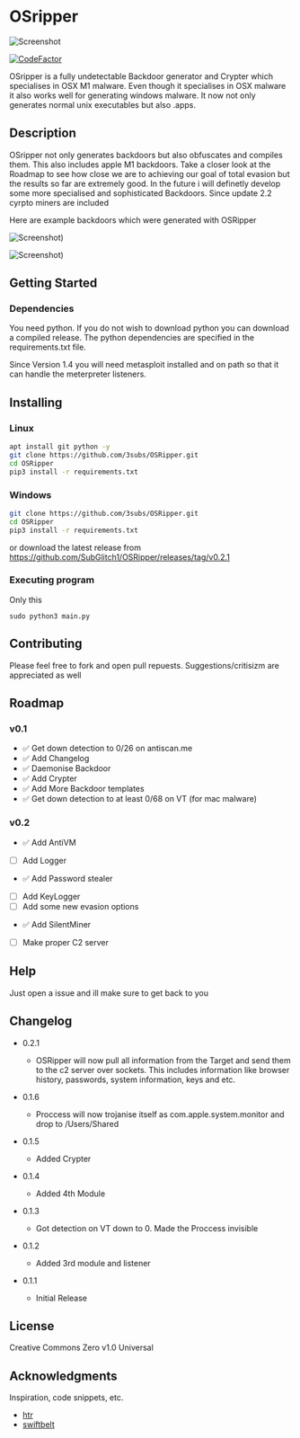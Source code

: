 # OSripper
![Screenshot](img/screenshot.png)

[![CodeFactor](https://www.codefactor.io/repository/github/subglitch1/osripper/badge)](https://www.codefactor.io/repository/github/subglitch1/osripper/)

OSripper is a fully undetectable Backdoor generator and Crypter which specialises in OSX M1 malware. Even though it specialises in OSX malware it also works well for generating windows malware. It now not only generates normal unix executables but also .apps.

## Description

OSripper not only generates backdoors but also obfuscates and compiles them. This also includes apple M1 backdoors. Take a closer look at the Roadmap to see how close we are to achieving our goal of total evasion but the results so far are extremely good. In the future i will definetly develop some more specialised and sophisticated Backdoors. Since update 2.2 cyrpto miners are included

Here are example backdoors which were generated with OSRipper

![Screenshot](img/example.png))

![Screenshot](img/vt.png))

## Getting Started

### Dependencies

You  need python. If you do not wish to download python you can download a compiled release.
The python dependencies are specified in the requirements.txt file.

Since Version 1.4 you will need metasploit installed and on path so that it can handle the meterpreter listeners.


## Installing
### Linux
```bash
apt install git python -y
git clone https://github.com/3subs/OSRipper.git
cd OSRipper
pip3 install -r requirements.txt
```
### Windows
```bash
git clone https://github.com/3subs/OSRipper.git
cd OSRipper
pip3 install -r requirements.txt
```
or download the latest release from https://github.com/SubGlitch1/OSRipper/releases/tag/v0.2.1

### Executing program
Only this
```
sudo python3 main.py
```
## Contributing
Please feel free to fork and open pull repuests. Suggestions/critisizm are appreciated as well
<!-- ROADMAP -->
## Roadmap
### v0.1
- ✅ Get down detection to 0/26 on antiscan.me
- ✅ Add Changelog
- ✅ Daemonise Backdoor
- ✅ Add Crypter
- ✅ Add More Backdoor templates
- ✅ Get down detection to at least 0/68 on VT (for mac malware)

### v0.2
- ✅ Add AntiVM 
-[ ] Add  Logger
- ✅ Add Password stealer
-[ ] Add KeyLogger
-[ ] Add some new evasion options
- ✅ Add SilentMiner
-[ ] Make proper C2 server

## Help

Just open a issue and ill make sure to get back to you

## Changelog
* 0.2.1
    * OSRipper will now pull all information from the Target and send them to the c2 server over sockets. This includes information like browser history, passwords, system information, keys and etc.


* 0.1.6
    * Proccess will now trojanise itself as com.apple.system.monitor and drop to /Users/Shared
* 0.1.5
    * Added Crypter
* 0.1.4
    * Added 4th Module
* 0.1.3
    * Got detection on VT down to 0. Made the Proccess invisible
* 0.1.2
    * Added 3rd module and listener
* 0.1.1
    * Initial Release

## License

Creative Commons Zero v1.0 Universal

## Acknowledgments

Inspiration, code snippets, etc.
* [htr](https://github.com/htr-tech/PyObfuscate)
* [swiftbelt](https://github.com/cedowens/SwiftBelt)







